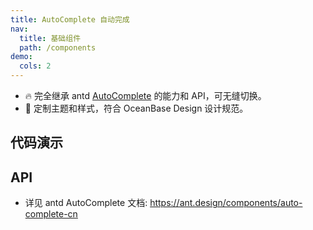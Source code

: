 ```yaml
---
title: AutoComplete 自动完成
nav:
  title: 基础组件
  path: /components
demo:
  cols: 2
---
```


- 🔥 完全继承 antd [AutoComplete](https://ant.design/components/auto-complete-cn) 的能力和 API，可无缝切换。
- 💄 定制主题和样式，符合 OceanBase Design 设计规范。

## 代码演示

<!-- prettier-ignore -->
<code src="./demo/basic.tsx" title="基本" description="通过 `options` 设置自动完成的数据源。"></code>
<code src="./demo/non-case-sensitive.tsx" title="不区分大小写"></code>

## API

- 详见 antd AutoComplete 文档: https://ant.design/components/auto-complete-cn
